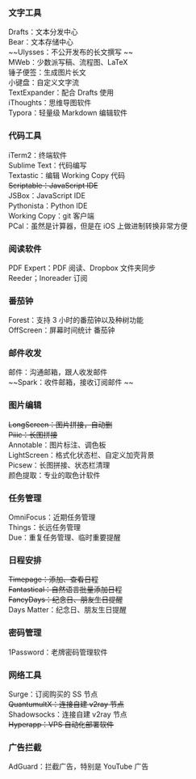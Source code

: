 ### 文字工具  
Drafts：文本分发中心  
Bear：文本存储中心  
~~Ulysses：不公开发布的长文撰写  ~~  
MWeb：少数派写稿、流程图、LaTeX  
锤子便签：生成图片长文  
小键盘：自定义文字流  
TextExpander：配合 Drafts 使用  
iThoughts：思维导图软件  
Typora：轻量级 Markdown 编辑软件  
  
### 代码工具  
iTerm2：终端软件  
Sublime Text：代码编写  
Textastic：编辑 Working Copy 代码  
~~Scriptable：JavaScript IDE~~  
JSBox：JavaScript IDE  
Pythonista：Python IDE  
Working Copy：git 客户端  
PCal：虽然是计算器，但是在 iOS 上做进制转换非常方便  
  
### 阅读软件  
PDF Expert：PDF 阅读、Dropbox 文件夹同步  
Reeder；Inoreader 订阅  
  
### 番茄钟  
Forest：支持 3 小时的番茄钟以及种树功能  
OffScreen：屏幕时间统计 番茄钟  
  
### 邮件收发  
邮件：沟通邮箱，跟人收发邮件  
~~Spark：收件邮箱，接收订阅邮件  ~~  
  
### 图片编辑  
~~LongScreen：图片拼接，自动删~~  
~~Piiic：长图拼接~~  
Annotable：图片标注、调色板  
LightScreen：格式化状态栏、自定义加壳背景  
Picsew：长图拼接、状态栏清理  
颜色提取：专业的取色计软件  
  
### 任务管理  
OmniFocus：近期任务管理  
Things：长远任务管理  
Due：重复任务管理、临时重要提醒  
  
### 日程安排  
~~Timepage：添加、查看日程~~  
~~Fantastical：自然语言批量添加日程~~  
~~FancyDays：纪念日、朋友生日提醒~~  
Days Matter：纪念日、朋友生日提醒  
  
### 密码管理  
1Password：老牌密码管理软件  
  
### 网络工具  
Surge：订阅购买的 SS 节点  
~~QuantumultX：连接自建 v2ray 节点~~  
Shadowsocks：连接自建 v2ray 节点  
~~Hyperapp：VPS 自动化部署软件~~  
  
### 广告拦截  
AdGuard：拦截广告，特别是 YouTube 广告  
